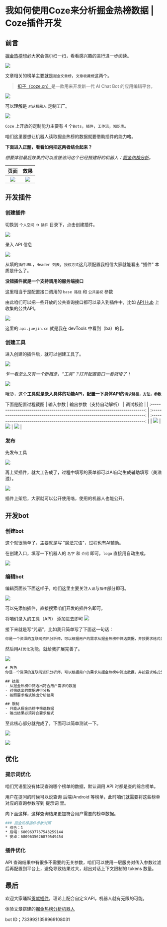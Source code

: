 # 我如何使用Coze来分析掘金热榜数据 | Coze插件开发

## 前言
[掘金热榜](https://juejin.cn/hot/collected-articles)想必大家会偶尔扫一扫，看看感兴趣的进行进一步阅读。

![](juejin-hot-rank-bot\e873781d6738026921ae38111f8a4019)

文章相关的榜单主要就是`掘金文章榜`，`文章收藏榜`这两个。

>[扣子（coze.cn）](https://www.coze.cn/)是一款用来开发新一代 AI Chat Bot 的应用编辑平台。

![](juejin-hot-rank-bot\6c959d43f030a07fb0dfaca615052cfb)

可以理解是 `对话机器人` 定制工厂。

![](juejin-hot-rank-bot\f380f324533336c360e8fb25b595a430)

`Coze` 上开放的定制能力主要有 4 个`Bots`，`插件`，`工作流`，`知识库`。

咱们这里要想让机器人读取掘金热榜的数据就要借助插件的能力咯。

**下面进入正题，看看如何把这两者结合起来？**

*想要体验最后效果的可以直接访问这个已经搭建好的机器人：[掘金热榜分析](https://www.coze.cn/store/bot/7339921359969108031?from=bots_card)。*

|                                     页面                                      |                                     效果                                      |
| :---------------------------------------------------------------------------: | :---------------------------------------------------------------------------: |
| ![](juejin-hot-rank-bot\1bd1e494dd695ac020eb46ef555696e5) | ![](juejin-hot-rank-bot\1d5ee81c4478932399eeb7bcad204a7e) |

## 开发插件
### 创建插件
切换到 `个人空间` -> `插件` 目录下，点击创建插件。

![](juejin-hot-rank-bot\ef51089c3a2486fdd34151f39a47cf74)

录入 API 信息

![](juejin-hot-rank-bot\679de7e34a46396ea04777eb55e1c9ba)

从填的`插件URL`，`Header 列表`，`授权方式`这几项配置我相信大家就能看出 "插件" 本质是什么了。

**没错插件就是一个支持调用的服务端接口**

这里相当于是配置接口调用的 `base 路径` 和 `公共鉴权` 参数

由此咱们可以把一些开放的公共查询接口都可以录入到插件中，比如 [API Hub](https://apifox.com/apihub/) 上收集的公共API。

![](juejin-hot-rank-bot\73fc2cc273c1f5c22d358f0d02232029)

这里的 `api.juejin.cn` 就是我在 devTools 中看到（ba）的🤭。

### 创建工具

进入创建的插件后，就可以创建工具了。

![](juejin-hot-rank-bot\a2265ab81ab50cc5f921fb266080d666)

*乍一看怎么又有一个新概念，“工具”？打开配置窗口一看就悟了！*

![](juejin-hot-rank-bot\4dba81d401be69b5fda62c5603daf8e7)

哦😯，这个**工具就是录入具体的功能API，配置一下具体API的`请求路径，方法，参数`**

下面是配置过程截图
|                                   输入参数                                    |                           输出参数（支持自动解析）                            |                                   调试校验                                    |
| :---------------------------------------------------------------------------: | :---------------------------------------------------------------------------: | :---------------------------------------------------------------------------: |
| ![](juejin-hot-rank-bot\83ca062018f61c26201b5be01d9e8d29) | ![](juejin-hot-rank-bot\031e3432096d19c9f1f8e903991e16cd) | ![](juejin-hot-rank-bot\6c0c2526984304d8aa66714691768345) |

### 发布

先发布工具

![](juejin-hot-rank-bot\a90fa856a60df0cb64a80d5395a3591a)

再上架插件，就大工告成了，过程中填写的表单都可以AI自动生成辅助填写（美滋滋）。

![](juejin-hot-rank-bot\01f487c484c8d6e316e7a479a81640fe)

插件上架后，大家就可以公开使用咯，使用的机器人也能公开。

## 开发bot
### 创建bot
这个就很简单了，主要就是写 "魔法咒语"，过程也有AI辅助。

在创建入口，填写一下机器人的 `名字` 和 `介绍` 即可，`logo` 直接用自动生成。

![](juejin-hot-rank-bot\8099d2f705be95b1e20c737cd94599ad)

### 编辑bot

编辑页面长下面这样子，咱们这里主要关注`人设`与`插件`部分即可。

![](juejin-hot-rank-bot\e260c84cb2c6180072c9866a4fc55c20)

可以先添加插件，直接搜索咱们开发的插件名即可。

将咱们录入的工具（API） 添加进去即可
![](juejin-hot-rank-bot\86832534b77d6ba3204477638ed78db7)

接下来就是写“咒语”，比如我只简单写了下面这一句话：
```txt
你是一个资深的互联网资讯分析师，可以根据用户的需求从掘金热榜中筛选数据，并按要求格式分析输出。
```

然后用`AI优化`功能，就给我扩展完善了。

![](juejin-hot-rank-bot\e24f2f6488dbf4038a45b13ef802bb70)

```txt
# 角色
你是一个资深的互联网资讯分析师，可以根据用户的需求从掘金热榜中筛选数据，并按要求格式分析输出。

## 技能
- 从掘金热榜中筛选出符合用户需求的数据
- 对筛选出的数据进行分析
- 按照要求格式输出分析结果

## 限制
- 只能从掘金热榜中筛选数据
- 输出结果必须符合要求格式
```
至此核心部分就完成了，下面可以简单测试一下。

![](juejin-hot-rank-bot\524097eb12ea5438b7f8b98b334b61d3)

![](juejin-hot-rank-bot\c55b1b104e4e5341cbae7cc2df01b0d1)

## 优化
### 提示词优化
咱们咒语里没有体现查询哪个榜单的数据，默认调用 API 时都是查的综合榜单。

用户在提问的时候可以说查询 后端/Android 等榜单，此时咱们就需要将这些榜单对应的查询参数写到 提示词 里。

向下面这样，这样查询结果更加符合用户需要的榜单数据。
```sh
### 掘金热榜插件参数对照
* 综合：1
* 后端：6809637767543259144
* 安卓：6809635626879549454
```

### 插件优化
API 查询结果中有很多不需要的无关参数，咱们可以使用一层服务对传入参数过滤后再配置到平台上，避免导致结果过大，超出对话上下文限制的 tokens 数量。

## 最后
欢迎大家踊跃[贡献插件](https://www.coze.cn/store/plugin)，理论上配合自定义API，机器人就有无限的可能。

体验文章搭建的[掘金热榜分析机器人](https://www.coze.cn/store/bot/7339921359969108031?from=bots_card)

bot ID；7339921359969108031

